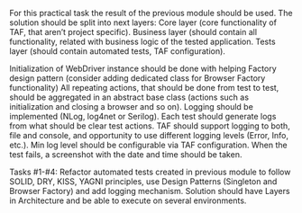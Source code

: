 For this practical task the result of the previous module should be used. 
The solution should be split into next layers:
Core layer (core functionality of TAF, that aren’t project specific).
Business layer (should contain all functionality, related with business logic of the tested application.
Tests layer (should contain automated tests, TAF configuration).

Initialization of WebDriver instance should be done with helping Factory design pattern (consider adding dedicated class for Browser Factory functionality) 
All repeating actions, that should be done from test to test, should be aggregated in an abstract base class (actions such as initialization and closing a browser and so on).
Logging should be implemented (NLog, log4net or Serilog). Each test should generate logs from what should be clear test actions. TAF should support logging to both, file and console, and opportunity to use different logging levels (Error, Info, etc.). Min log level should be configurable via TAF configuration. When the test fails, a screenshot with the date and time should be taken. 


Tasks #1-#4:
Refactor automated tests created in previous module to follow SOLID, DRY, KISS, YAGNI principles, use Design Patterns (Singleton and Browser Factory) and add logging mechanism.  Solution should have Layers in Architecture and be able to execute on several environments.
